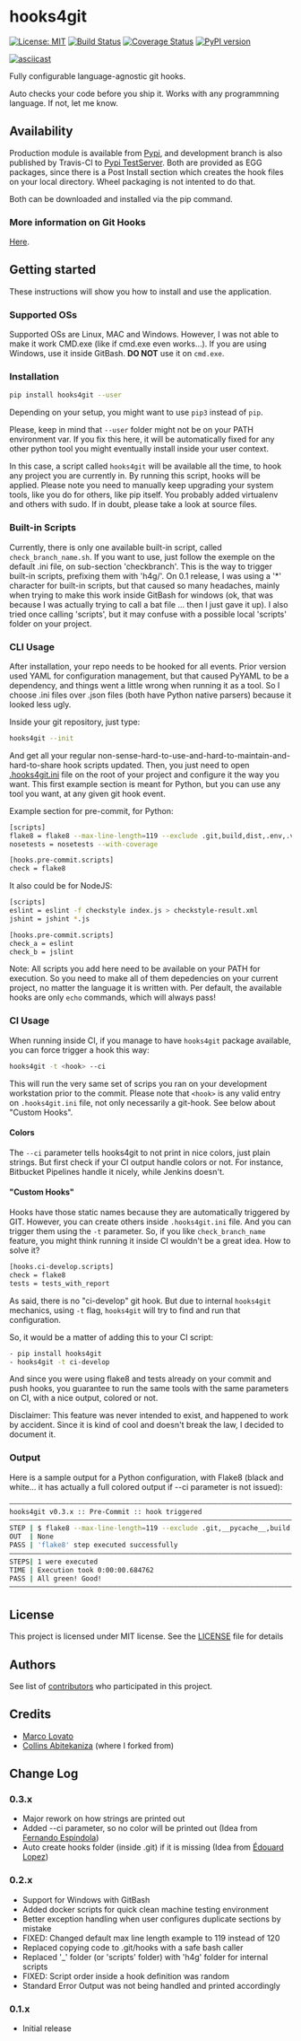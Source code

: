 # hooks4git

[![License: MIT](https://img.shields.io/badge/License-MIT-yellow.svg)](https://opensource.org/licenses/MIT)
[![Build Status](https://travis-ci.org/lovato/hooks4git.svg?branch=master)](https://travis-ci.org/lovato/hooks4git)
[![Coverage Status](https://coveralls.io/repos/github/lovato/hooks4git/badge.svg?branch=master)](https://coveralls.io/github/lovato/hooks4git?branch=master)
[![PyPI version](https://badge.fury.io/py/hooks4git.svg)](https://badge.fury.io/py/hooks4git)

[![asciicast](https://asciinema.org/a/197368.png)](https://asciinema.org/a/197368)

Fully configurable language-agnostic git hooks.

Auto checks your code before you ship it. Works with any programmning language. If not, let me know.

## Availability

Production module is available from [Pypi](https://pypi.org/project/hooks4git), and development branch is also published by Travis-CI to [Pypi TestServer](https://test.pypi.org/project/hooks4git). Both are provided as EGG packages, since there is a Post Install section which creates the hook files on your local directory. Wheel packaging is not intented to do that.

Both can be downloaded and installed via the pip command.

### More information on Git Hooks

[Here](https://githooks.com).

## Getting started

These instructions will show you how to install and use the application.

### Supported OSs

Supported OSs are Linux, MAC and Windows. However, I was not able to make it work CMD.exe (like if cmd.exe even works...). If you are using Windows, use it inside GitBash. **DO NOT** use it on `cmd.exe`.

### Installation

```bash
pip install hooks4git --user
```

Depending on your setup, you might want to use `pip3` instead of `pip`.

Please, keep in mind that `--user` folder might not be on your PATH environment var. If you fix this here, it will be automatically fixed for any other python tool you might eventually install inside your user context.

In this case, a script called `hooks4git` will be available all the time, to hook any project you are currently in.
By running this script, hooks will be applied. Please note you need to manually keep upgrading your system tools, like you do for others, like pip itself.
You probably added virtualenv and others with sudo. If in doubt, please take a look at source files.

### Built-in Scripts

Currently, there is only one available built-in script, called `check_branch_name.sh`. If you want to use, just follow the exemple on the default .ini file, on sub-section 'checkbranch'. This is the way to trigger built-in scripts, prefixing them with 'h4g/'.
On 0.1 release, I was using a '*' character for built-in scripts, but that caused so many headaches, mainly when trying to make this work inside GitBash for windows (ok, that was because I was actually trying to call a bat file ... then I just gave it up). I also tried once calling 'scripts', but it may confuse with a possible local 'scripts' folder on your project.

### CLI Usage

After installation, your repo needs to be hooked for all events. Prior version used YAML for configuration management, but that caused PyYAML to be a dependency, and things went a little wrong when running it as a tool. So I choose .ini files over .json files (both have Python native parsers) because it looked less ugly.

Inside your git repository, just type:

```bash
hooks4git --init
```

And get all your regular non-sense-hard-to-use-and-hard-to-maintain-and-hard-to-share hook scripts updated.
Then, you just need to open [.hooks4git.ini](hooks4git/.hooks4git.ini) file on the root of your project and configure it the way you want.
This first example section is meant for Python, but you can use any tool you want, at any given git hook event.

Example section for pre-commit, for Python:

```bash
[scripts]
flake8 = flake8 --max-line-length=119 --exclude .git,build,dist,.env,.venv
nosetests = nosetests --with-coverage

[hooks.pre-commit.scripts]
check = flake8
```

It also could be for NodeJS:

```bash
[scripts]
eslint = eslint -f checkstyle index.js > checkstyle-result.xml
jshint = jshint *.js

[hooks.pre-commit.scripts]
check_a = eslint
check_b = jslint
```

Note: All scripts you add here need to be available on your PATH for execution. So you need to make all of them depedencies on your current project, no matter the language it is written with. Per default, the available hooks are only `echo` commands, which will always pass!

### CI Usage

When running inside CI, if you manage to have `hooks4git` package available, you can force trigger a hook this way:

```bash
hooks4git -t <hook> --ci
```

This will run the very same set of scrips you ran on your development workstation prior to the commit. Please note that `<hook>` is any valid entry on `.hooks4git.ini` file, not only necessarily a git-hook. See below about "Custom Hooks".

#### Colors

The `--ci` parameter tells hooks4git to not print in nice colors, just plain strings. But first check if your CI output handle colors or not. For instance, Bitbucket Pipelines handle it nicely, while Jenkins doesn't.

#### "Custom Hooks"

Hooks have those static names because they are automatically triggered by GIT. However, you can create others inside `.hooks4git.ini` file. And you can trigger them using the `-t` parameter.
So, if you like `check_branch_name` feature, you might think running it inside CI wouldn't be a great idea. How to solve it?

```bash
[hooks.ci-develop.scripts]
check = flake8
tests = tests_with_report
```

As said, there is no "ci-develop" git hook. But due to internal `hooks4git` mechanics, using `-t` flag, `hooks4git` will try to find and run that configuration.

So, it would be a matter of adding this to your CI script:

```bash
- pip install hooks4git
- hooks4git -t ci-develop
```

And since you were using flake8 and tests already on your commit and push hooks, you guarantee to run the same tools with the same parameters on CI, with a nice output, colored or not.

Disclaimer: This feature was never intended to exist, and happened to work by accident. Since it is kind of cool and doesn't break the law, I decided to document it.

### Output

Here is a sample output for a Python configuration, with Flake8 (black and white... it has actually a full colored output if --ci parameter is not issued):

```bash
———————————————————————————————————————————————————————————————————————————————
hooks4git v0.3.x :: Pre-Commit :: hook triggered
———————————————————————————————————————————————————————————————————————————————
STEP | $ flake8 --max-line-length=119 --exclude .git,__pycache__,build,dist
OUT  | None
PASS | 'flake8' step executed successfully
———————————————————————————————————————————————————————————————————————————————
STEPS| 1 were executed
TIME | Execution took 0:00:00.684762
PASS | All green! Good!
———————————————————————————————————————————————————————————————————————————————
```

## License

This project is licensed under MIT license. See the [LICENSE](LICENSE) file for details

## Authors

See list of [contributors](../../graphs/contributors) who participated in this project.

## Credits

- [Marco Lovato](https://github.com/lovato)
- [Collins Abitekaniza](https://github.com/collin5/precommit-hook) (where I forked from)

## Change Log

### 0.3.x

- Major rework on how strings are printed out
- Added --ci parameter, so no color will be printed out (Idea from [Fernando Espíndola](https://github.com/fernandoe))
- Auto create hooks folder (inside .git) if it is missing (Idea from [Édouard Lopez](https://github.com/edouard-lopez))

### 0.2.x

- Support for Windows with GitBash
- Added docker scripts for quick clean machine testing environment
- Better exception handling when user configures duplicate sections by mistake
- FIXED: Changed default max line length example to 119 instead of 120
- Replaced copying code to .git/hooks with a safe bash caller
- Replaced '\_' folder (or 'scripts' folder) with 'h4g' folder for internal scripts
- FIXED: Script order inside a hook definition was random
- Standard Error Output was not being handled and printed accordingly

### 0.1.x

- Initial release
